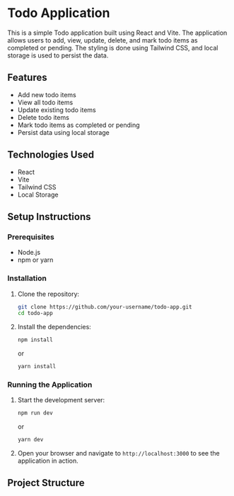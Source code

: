 # Todo Application

This is a simple Todo application built using React and Vite. The application allows users to add, view, update, delete, and mark todo items as completed or pending. The styling is done using Tailwind CSS, and local storage is used to persist the data.

## Features

- Add new todo items
- View all todo items
- Update existing todo items
- Delete todo items
- Mark todo items as completed or pending
- Persist data using local storage

## Technologies Used

- React
- Vite
- Tailwind CSS
- Local Storage

## Setup Instructions

### Prerequisites

- Node.js
- npm or yarn

### Installation

1. Clone the repository:
    ```bash
    git clone https://github.com/your-username/todo-app.git
    cd todo-app
    ```

2. Install the dependencies:
    ```bash
    npm install
    ```
    or
    ```bash
    yarn install
    ```

### Running the Application

1. Start the development server:
    ```bash
    npm run dev
    ```
    or
    ```bash
    yarn dev
    ```

2. Open your browser and navigate to `http://localhost:3000` to see the application in action.

## Project Structure

